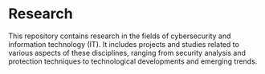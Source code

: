 # Research
This repository contains research in the fields of cybersecurity and information technology (IT). It includes projects and studies related to various aspects of these disciplines, ranging from security analysis and protection techniques to technological developments and emerging trends.
